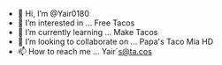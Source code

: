 - 👋 Hi, I’m @Yair0180
- 👀 I’m interested in ... Free Tacos
- 🌱 I’m currently learning ... Make Tacos
- 💞️ I’m looking to collaborate on ... Papa's Taco Mia HD
- 📫 How to reach me ... Yair´s@ta.cos

<!---
Yair0180/Yair0180 is a ✨ special ✨ repository because its `README.md` (this file) appears on your GitHub profile.
You can click the Preview link to take a look at your changes.
--->
